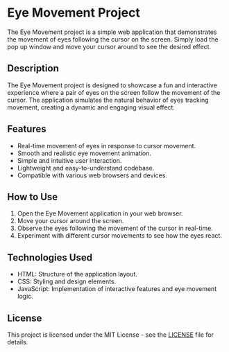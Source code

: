 # Eye Movement Project

The Eye Movement project is a simple web application that demonstrates the movement of eyes following the cursor on the screen. Simply load the pop up window and move your cursor around to see the desired effect.

## Description

The Eye Movement project is designed to showcase a fun and interactive experience where a pair of eyes on the screen follow the movement of the cursor. The application simulates the natural behavior of eyes tracking movement, creating a dynamic and engaging visual effect.

## Features

- Real-time movement of eyes in response to cursor movement.
- Smooth and realistic eye movement animation.
- Simple and intuitive user interaction.
- Lightweight and easy-to-understand codebase.
- Compatible with various web browsers and devices.

## How to Use

1. Open the Eye Movement application in your web browser.
2. Move your cursor around the screen.
3. Observe the eyes following the movement of the cursor in real-time.
4. Experiment with different cursor movements to see how the eyes react.

## Technologies Used

- HTML: Structure of the application layout.
- CSS: Styling and design elements.
- JavaScript: Implementation of interactive features and eye movement logic.

## License

This project is licensed under the MIT License - see the [LICENSE](LICENSE) file for details.
